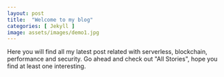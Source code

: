 ```yaml
---
layout: post
title:  "Welcome to my blog"
categories: [ Jekyll ]
image: assets/images/demo1.jpg
---
```

Here you will find all my latest post related with serverless, blockchain, performance and security. Go ahead and check out "All Stories", hope you find at least one interesting.
